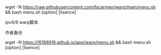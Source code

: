wget -N https://raw.githubusercontent.com/fscarmen/warp/main/menu.sh && bash menu.sh [option] [lisence]

ipv4/6 warp脚本

作者备份

wget -N https://f6188916.github.io/app/warp/menu.sh && bash menu.sh [option] [lisence]
